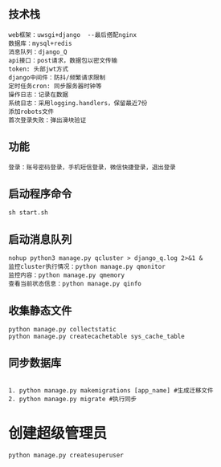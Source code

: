 ## 技术栈
```
web框架：uwsgi+django  --最后搭配nginx
数据库：mysql+redis
消息队列：django_Q
api接口：post请求，数据包以密文传输
token: 头部jwt方式
django中间件：防抖/频繁请求限制
定时任务cron: 同步服务器时钟等
操作日志：记录在数据
系统日志：采用logging.handlers，保留最近7份
添加robots文件
首次登录失败：弹出滑块验证
```

## 功能
```
登录：账号密码登录，手机短信登录，微信快捷登录，退出登录

```

## 启动程序命令
```
sh start.sh
```

## 启动消息队列
```
nohup python3 manage.py qcluster > django_q.log 2>&1 &
监控cluster执行情况：python manage.py qmonitor
监控内容：python manage.py qmemory
查看当前状态信息：python manage.py qinfo

```

## 收集静态文件
```
python manage.py collectstatic
python manage.py createcachetable sys_cache_table
```

## 同步数据库
```

1. python manage.py makemigrations [app_name] #生成迁移文件
2. python manage.py migrate #执行同步
```


# 创建超级管理员
```
python manage.py createsuperuser
```